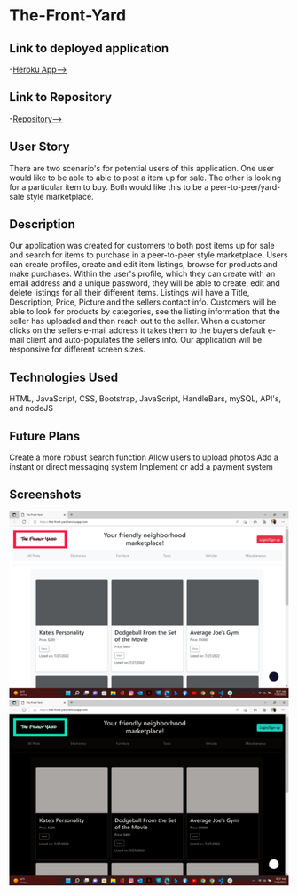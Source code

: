 # The-Front-Yard

## Link to deployed application

-[Heroku App-->](https://the-front-yard.herokuapp.com/)

## Link to Repository

-[Repository-->](https://github.com/robsquaadd/the-front-yard)

## User Story

There are two scenario's for potential users of this application. One user would like to be able to able to post a item up for sale. The other is looking for a particular item to buy. Both would like this to be a peer-to-peer/yard-sale style marketplace.

## Description

Our application was created for customers to both post items up for sale and search for items to purchase in a peer-to-peer style marketplace.
Users can create profiles, create and edit item listings, browse for products and make purchases.
Within the user's profile, which they can create with an email address and a unique password, they will be able to create, edit and delete listings for all their different items.
Listings will have a Title, Description, Price, Picture and the sellers contact info.
Customers will be able to look for products by categories, see the listing information that the seller has uploaded and then reach out to the seller. When a customer clicks on the sellers e-mail address it takes them to the buyers default e-mail client and auto-populates the sellers info.
Our application will be responsive for different screen sizes.

## Technologies Used

HTML, JavaScript, CSS, Bootstrap, JavaScript, HandleBars, mySQL, API's, and nodeJS

## Future Plans

Create a more robust search function
Allow users to upload photos
Add a instant or direct messaging system
Implement or add a payment system

## Screenshots
![image](./public/images/homepage-light.png)
![image](./public/images/homepage-dark.png)
